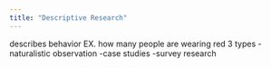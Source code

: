 ```yaml
---
title: "Descriptive Research"
---
```

describes behavior
EX. how many people are wearing red
3 types
-naturalistic observation
-case studies
-survey research

